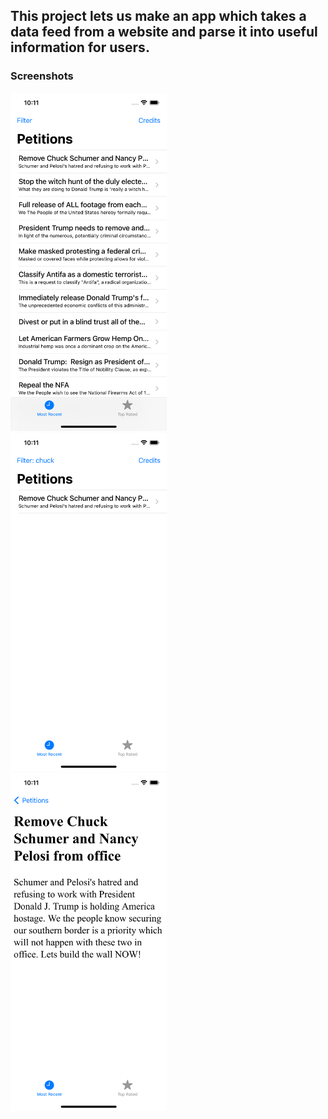 ## This project lets us make an app which takes a data feed from a website and parse it into useful information for users.

### Screenshots

<img src="https://github.com/deathlezz/100-Days-of-Swift/blob/main/Projects/09-Project7/Screenshots/Screenshot1.png" width=250> ‎ <img src="https://github.com/deathlezz/100-Days-of-Swift/blob/main/Projects/09-Project7/Screenshots/Screenshot2.png" width=250> ‎ <img src="https://github.com/deathlezz/100-Days-of-Swift/blob/main/Projects/09-Project7/Screenshots/Screenshot3.png" width=250>
